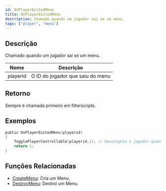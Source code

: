 ```yaml
---
id: OnPlayerExitedMenu
title: OnPlayerExitedMenu
description: Chamado quando um jogador sai se um menu.
tags: ["player", "menu"]
---
```


## Descrição

Chamado quando um jogador sai se um menu.

| Nome     | Descrição                        |
| -------- | -------------------------------- |
| playerid | O ID do jogador que saiu do menu |

## Retorno

Sempre é chamada primeiro em filterscripts.

## Exemplos

```c
public OnPlayerExitedMenu(playerid)
{
    TogglePlayerControllable(playerid,1); // Descongela o jogador quando ele sai do menu
    return 1;
}
```

## Funções Relacionadas

- [CreateMenu](../functions/CreateMenu.md): Cria um Menu.
- [DestroyMenu](../functions/DestroyMenu.md): Destroi um Menu.
